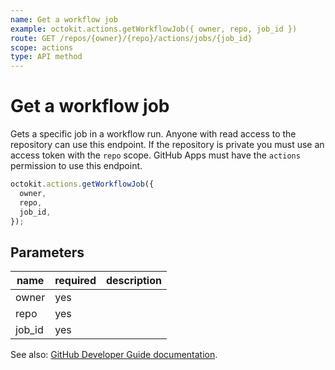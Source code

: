 ```yaml
---
name: Get a workflow job
example: octokit.actions.getWorkflowJob({ owner, repo, job_id })
route: GET /repos/{owner}/{repo}/actions/jobs/{job_id}
scope: actions
type: API method
---
```


# Get a workflow job

Gets a specific job in a workflow run. Anyone with read access to the repository can use this endpoint. If the repository is private you must use an access token with the `repo` scope. GitHub Apps must have the `actions` permission to use this endpoint.

```js
octokit.actions.getWorkflowJob({
  owner,
  repo,
  job_id,
});
```

## Parameters

<table>
  <thead>
    <tr>
      <th>name</th>
      <th>required</th>
      <th>description</th>
    </tr>
  </thead>
  <tbody>
    <tr><td>owner</td><td>yes</td><td>

</td></tr>
<tr><td>repo</td><td>yes</td><td>

</td></tr>
<tr><td>job_id</td><td>yes</td><td>

</td></tr>
  </tbody>
</table>

See also: [GitHub Developer Guide documentation](https://developer.github.com/v3/actions/workflow-jobs/#get-a-workflow-job).
